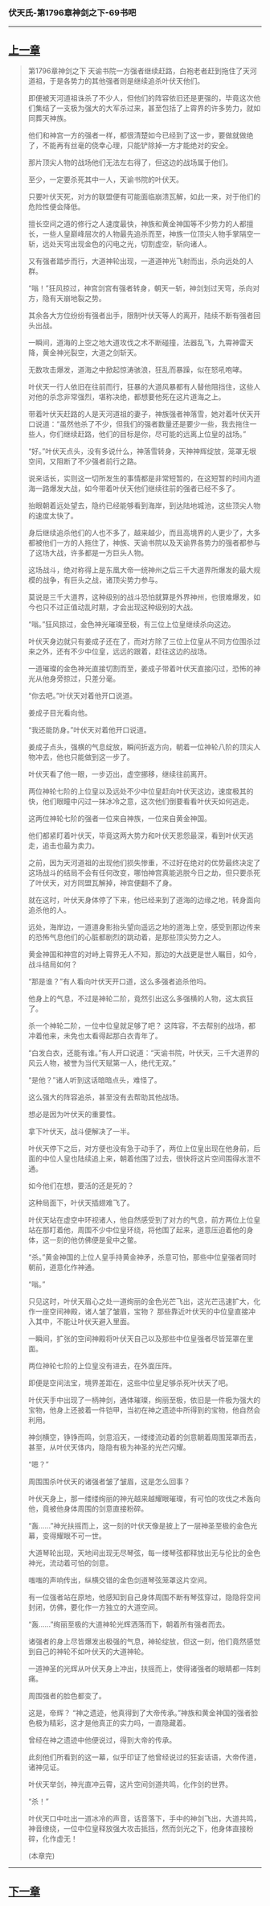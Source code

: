 ### 伏天氏-第1796章神剑之下-69书吧

--------
[上一章](./979cb39f5fb2caef26e5191207e4e554.md)
--------


>
>
>
>第1796章神剑之下
>天谕书院一方强者继续赶路，白袍老者赶到拖住了天河道祖，于是各势力的其他强者则是继续追杀叶伏天他们。
>
>即便被天河道祖诛杀了不少人，但他们的阵容依旧还是更强的，毕竟这次他们集结了一支极为强大的大军杀过来，甚至包括了上霄界的许多势力，就如同葬天神族。
>
>他们和神宫一方的强者一样，都很清楚如今已经到了这一步，要做就做绝了，不能再有丝毫的侥幸心理，只能铲除掉一方才能绝对的安全。
>
>那片顶尖人物的战场他们无法左右得了，但这边的战场属于他们。
>
>至少，一定要杀死其中一人，天谕书院的叶伏天。
>
>只要叶伏天死，对方的联盟便有可能面临崩溃瓦解，如此一来，对于他们的危险性便会降低。
>
>擅长空间之道的修行之人速度最快，神族和黄金神国等不少势力的人都擅长，一些人皇巅峰层次的人物最先追杀而至，神族一位顶尖人物手掌隔空一斩，远处天穹出现金色的闪电之光，切割虚空，斩向诸人。
>
>又有强者踏步而行，大道神轮出现，一道道神光飞射而出，杀向远处的人群。
>
>“嗡！”狂风掠过，神宫剑宫有强者转身，朝天一斩，神剑划过天穹，杀向对方，隐有天崩地裂之势。
>
>其余各大方位纷纷有强者出手，限制叶伏天等人的离开，陆续不断有强者回头出战。
>
>一瞬间，道海的上空之地大道攻伐之术不断碰撞，法器乱飞，九霄神雷天降，黄金神光裂空，大道之剑斩天。
>
>无数攻击爆发，道海之中掀起惊涛骇浪，狂乱而暴躁，似在怒吼咆哮。
>
>叶伏天一行人依旧在往前而行，狂暴的大道风暴都有人替他阻挡住，这些人对他的杀念非常强烈，堪称决绝，都想要他死在这片道海之上。
>
>带着叶伏天赶路的人是天河道祖的妻子，神族强者神落雪，她对着叶伏天开口说道：“虽然他杀了不少，但我们的强者数量还是要少一些，我去拖住一些人，你们继续赶路，他们的目标是你，尽可能的远离上位皇的战场。”
>
>“好。”叶伏天点头，没有多说什么，神落雪转身，天神神辉绽放，笼罩无垠空间，又阻断了不少强者前行之路。
>
>说来话长，实则这一切所发生的事情都是非常短暂的，在这短暂的时间内道海一路爆发大战，如今带着叶伏天他们继续往前的强者已经不多了。
>
>抬眼朝着远处望去，隐约已经能够看到海岸，到达陆地城池，这些顶尖人物的速度太快了。
>
>身后继续追杀他们的人也不多了，越来越少，而且高境界的人更少了，大多都被他们一方的人拖住了，神族、天谕书院以及天谕界各势力的强者都参与了这场大战，许多都是一方巨头人物。
>
>这场战斗，绝对称得上是东凰大帝一统神州之后三千大道界所爆发的最大规模的战争，有巨头之战，诸顶尖势力参与。
>
>莫说是三千大道界，这种级别的战斗恐怕就算是外界神州，也很难爆发，如今也只不过正值动乱时期，才会出现这种级别的大战。
>
>“嗡。”狂风掠过，金色神光璀璨至极，有三位上位皇继续杀向这边。
>
>叶伏天身边就只有姜成子还在了，而对方除了三位上位皇从不同方位围杀过来之外，还有不少中位皇，远远的跟着，赶往这边的战场。
>
>一道璀璨的金色神光直接切割而至，姜成子带着叶伏天直接闪过，恐怖的神光从他身旁掠过，只差分毫。
>
>“你去吧。”叶伏天对着他开口说道。
>
>姜成子目光看向他。
>
>“我还能防身。”叶伏天对着他开口说道。
>
>姜成子点头，强横的气息绽放，瞬间折返方向，朝着一位神轮八阶的顶尖人物冲去，他也只能做到这一步了。
>
>叶伏天看了他一眼，一步迈出，虚空挪移，继续往前离开。
>
>两位神轮七阶的上位皇以及远处不少中位皇赶向叶伏天这边，速度极其的快，他们眼瞳中闪过一抹冰冷之意，这次他们倒要看看叶伏天如何逃走。
>
>这两位神轮七阶的强者一位来自神族，一位来自黄金神国。
>
>他们都紧盯着叶伏天，毕竟这两大势力和叶伏天恩怨最深，看到叶伏天逃走，追击也最为卖力。
>
>之前，因为天河道祖的出现他们损失惨重，不过好在绝对的优势最终决定了这场战斗的结局不会有任何改变，哪怕神宫真能逃脱今日之劫，但只要杀死了叶伏天，对方同盟瓦解掉，神宫便翻不了身。
>
>就在这时，叶伏天身体停了下来，他已经来到了道海的边缘之地，转身面向追杀他的人。
>
>远处，海岸边，一道道身影抬头望向遥远之地的道海上空，感受到那边传来的恐怖气息他们的心脏都剧烈的跳动着，是那些顶尖势力之人。
>
>黄金神国和神宫的对峙上霄界无人不知，那边的大战更是世人瞩目，如今，战斗结局如何？
>
>“那是谁？”有人看向叶伏天开口道，这么多强者追杀他吗。
>
>他身上的气息，不过是神轮二阶，竟然引出这么多强横的人物，这太疯狂了。
>
>杀一个神轮二阶，一位中位皇就足够了吧？
>这阵容，不去帮别的战场，都冲着他来，未免也太看得起那白衣青年了。
>
>“白发白衣，还能有谁。”有人开口说道：“天谕书院，叶伏天，三千大道界的风云人物，被誉为当代天赋第一人，绝代无双。”
>
>“是他？”诸人听到这话暗暗点头，难怪了。
>
>这么强大的阵容追杀，甚至没有去帮助其他战场。
>
>想必是因为叶伏天的重要性。
>
>拿下叶伏天，战斗便解决了一半。
>
>叶伏天停下之后，对方便也没有急于动手了，两位上位皇出现在他身前，后面的中位人皇也陆续追上来，朝着他围了过去，很快将这片空间围得水泄不通。
>
>如今他们在想，要活的还是死的？
>
>这种局面下，叶伏天插翅难飞了。
>
>叶伏天站在虚空中环视诸人，他自然感受到了对方的气息，前方两位上位皇站在那盯着他，周围不少中位皇环绕，将他围了起来，道意压迫着他的身体，这一刻的他仿佛便是瓮中之鳖。
>
>“杀。”黄金神国的上位人皇手持黄金神矛，杀意可怕，那些中位皇强者同时朝前，道意化作神通。
>
>“嗡。”
>
>只见这时，叶伏天眉心之处一道绚丽的金色光芒飞出，这光芒迅速扩大，化作一座空间神殿，诸人皱了皱眉，宝物？
>那些靠近叶伏天的中位皇直接冲入其中，不能让叶伏天避入里面。
>
>一瞬间，扩张的空间神殿将叶伏天自己以及那些中位皇强者尽皆笼罩在里面。
>
>两位神轮七阶的上位皇没有进去，在外面压阵。
>
>即便是空间法宝，境界差距在，这些中位皇足够杀死叶伏天了吧。
>
>叶伏天手中出现了一柄神剑，通体璀璨，绚丽至极，依旧是一件极为强大的宝物，他身上还披着一件铠甲，当初在神之遗迹中所得到的宝物，他自然会利用。
>
>神剑横空，铮铮而鸣，剑意滔天，一缕缕流动着的剑意朝着周围笼罩而去，甚至，从叶伏天体内，隐隐有极为神圣的光芒闪耀。
>
>“嗯？”
>
>周围围杀叶伏天的诸强者皱了皱眉，这是怎么回事？
>
>叶伏天身上，那一缕缕绚丽的神光越来越耀眼璀璨，有可怕的攻伐之术轰向他，竟被他身体周围的剑意直接粉碎。
>
>“轰……”神光扶摇而上，这一刻的叶伏天像是披上了一层神圣至极的金色光幕，变得耀眼不可一世。
>
>大道琴轮出现，天地间出现无尽琴弦，每一缕琴弦都释放出无与伦比的金色神光，流动着可怕的剑意。
>
>嗤嗤的声响传出，纵横交错的金色剑道琴弦笼罩这片空间。
>
>有一位强者站在原地，他感知到自己身体周围不断有琴弦穿过，隐隐将空间封闭，仿佛，要化作一方独立的大道空间。
>
>“轰……”绚丽至极的大道神轮光辉洒落而下，朝着所有强者而去。
>
>诸强者的身上尽皆爆发出极强的气息，神轮绽放，但这一刻，他们竟然感觉到自己的神轮不如叶伏天的大道神轮。
>
>一道神圣的光辉从叶伏天身上冲出，扶摇而上，使得诸强者的眼睛都一阵刺痛。
>
>周围强者的脸色都变了。
>
>这是，帝辉？
>“神之遗迹，他真得到了大帝传承。”神族和黄金神国的强者脸色极为精彩，这才是他真正的实力吗，一直隐藏着。
>
>曾经在神之遗迹中他便说过，得到大帝的传承。
>
>此刻他们所看到的这一幕，似乎印证了他曾经说过的狂妄话语，大帝传道，诸神见证。
>
>叶伏天举剑，神光直冲云霄，这片空间剑道共鸣，化作剑的世界。
>
>“杀！”
>
>叶伏天口中吐出一道冰冷的声音，话音落下，手中的神剑飞出，大道共鸣，神音缭绕，一位中位皇释放强大攻击抵挡，然而剑光之下，他身体直接粉碎，化作虚无！
>
>(本章完)
>
>

--------
[下一章](./9788edc0e5419e0f31155066249d6b7f.md)
--------
